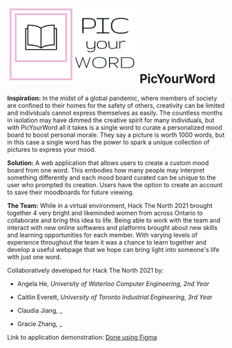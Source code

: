 # ![](LOGO.png) PicYourWord 

**Inspiration:** In the midst of a global pandemic, where members of society are confined to their homes for the safety of others, creativity can be limited and individuals cannot express themselves as easily. The countless months in isolation may have dimmed the creative spirit for many individuals, but with PicYourWord all it takes is a single word to curate a personalized mood board to boost personal morale. They say a picture is worth 1000 words, but in this case a single word has the power to spark a unique collection of pictures to express your mood.

**Solution:** A web application that allows users to create a custom mood board from one word. This embodies how many people may interpret something differently and each mood board curated can be unique to the user who prompted its creation. Users have the option to create an account to save their moodboards for future viewing.

**The Team:** While in a virtual environment, Hack The North 2021 brought together 4 very bright and likeminded women from across Ontario to collaborate and bring this idea to life. Being able to work with the team and interact with new online softwares and platforms brought about new skills and learning opportunities for each member. With varying levels of experience throughout the team it was a chance to learn together and develop a useful webpage that we hope can bring light into someone's life with just one word.

Collaboratively developed for Hack The North 2021 by:

- Angela He, _University of Waterloo Computer Engineering, 2nd Year_

- Caitlin Everett, _University of Toronto Industrial Engineering, 3rd Year_

- Claudia Jiang, _

- Gracie Zhang, _


Link to application demonstration:
[Done using Figma](https://www.figma.com/file/rZO2GAjT0F4jLJk3bCuGWf/Hack-the-North-21?node-id=0%3A1 "Pic Your Word Figma Prototype")

